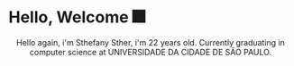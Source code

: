 # Hello, Welcome 🎆
<center>
Hello again,  
i'm Sthefany Sther, i'm 22 years old.  
Currently graduating in computer science at UNIVERSIDADE DA CIDADE DE SÃO PAULO.
</center>

